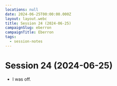 ```yaml
---
locations: null
date: 2024-06-25T00:00:00.000Z
layout: layout.webc
title: Session 24 (2024-06-25)
campaignSlug: eberron
campaignTitle: Eberron
tags:
  - session-notes
---
```

# Session 24 (2024-06-25)

- I was off.
